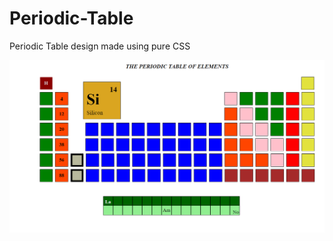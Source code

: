 # Periodic-Table
Periodic Table design made using pure CSS

![periodic table](https://github.com/shivamgupta8482/PeriodicTable/blob/master/periodic%20table.png)
